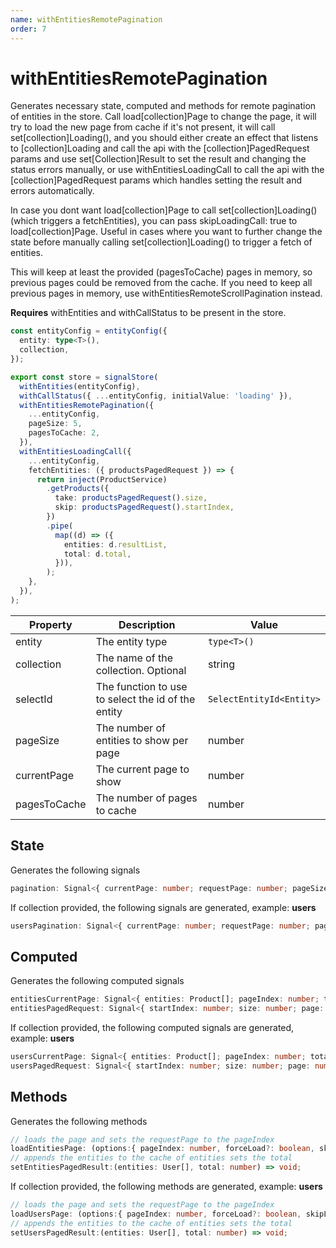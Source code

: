 ```yaml
---
name: withEntitiesRemotePagination 
order: 7
---
```


# withEntitiesRemotePagination

Generates necessary state, computed and methods for remote pagination of entities in the store.
Call load[collection]Page to change the page, it will try to load the new page from cache if it's not present,
it will call set[collection]Loading(), and you should either create an effect that listens to [collection]Loading
and call the api with the [collection]PagedRequest params and use set[Collection]Result to set the result
and changing the status errors manually,
or use withEntitiesLoadingCall to call the api with the [collection]PagedRequest params which handles setting
the result and errors automatically.

In case you dont want load[collection]Page to call set[collection]Loading() (which triggers a fetchEntities), you can pass skipLoadingCall: true to load[collection]Page.
Useful in cases where you want to further change the state before manually calling set[collection]Loading() to trigger a fetch of entities.

This will keep at least the provided (pagesToCache) pages in memory, so previous pages could be removed from the cache.
If you need to keep all previous pages in memory, use withEntitiesRemoteScrollPagination instead.

**Requires** withEntities and withCallStatus to be present in the store.

```typescript
const entityConfig = entityConfig({
  entity: type<T>(),
  collection,
});

export const store = signalStore(
  withEntities(entityConfig),
  withCallStatus({ ...entityConfig, initialValue: 'loading' }),
  withEntitiesRemotePagination({
    ...entityConfig,
    pageSize: 5,
    pagesToCache: 2,
  }),
  withEntitiesLoadingCall({
    ...entityConfig,
    fetchEntities: ({ productsPagedRequest }) => {
      return inject(ProductService)
        .getProducts({
          take: productsPagedRequest().size,
          skip: productsPagedRequest().startIndex,
        })
        .pipe(
          map((d) => ({
            entities: d.resultList,
            total: d.total,
          })),
        );
    },
  }),
);
```

| Property     | Description                                        | Value                    |
| ------------ | -------------------------------------------------- | ------------------------ |
| entity       | The entity type                                    | `type<T>()`              |
| collection   | The name of the collection. Optional               | string                   |
| selectId     | The function to use to select the id of the entity | `SelectEntityId<Entity>` |
| pageSize     | The number of entities to show per page            | number                   |
| currentPage  | The current page to show                           | number                   |
| pagesToCache | The number of pages to cache                       | number                   |

## State

Generates the following signals

```typescript
pagination: Signal<{ currentPage: number; requestPage: number; pageSize: 5; total: number; pagesToCache: number; cache: { start: number; end: number } }>;
```

If collection provided, the following signals are generated, example: **users**

```typescript
usersPagination: Signal<{ currentPage: number; requestPage: number; pageSize: 5; total: number; pagesToCache: number; cache: { start: number; end: number } }>;
```

## Computed

Generates the following computed signals

```typescript
entitiesCurrentPage: Signal<{ entities: Product[]; pageIndex: number; total: number; pageSize: 5; pagesCount: number; hasPrevious: boolean; hasNext: boolean; isLoading: boolean }>;
entitiesPagedRequest: Signal<{ startIndex: number; size: number; page: number }>;
```

If collection provided, the following computed signals are generated, example: **users**

```typescript
usersCurrentPage: Signal<{ entities: Product[]; pageIndex: number; total: number; pageSize: 5; pagesCount: number; hasPrevious: boolean; hasNext: boolean; isLoading: boolean }>;
usersPagedRequest: Signal<{ startIndex: number; size: number; page: number }>;
```

## Methods

Generates the following methods

```typescript
// loads the page and sets the requestPage to the pageIndex
loadEntitiesPage: (options:{ pageIndex: number, forceLoad?: boolean, skipLoadingCall?:boolean }) => void;
// appends the entities to the cache of entities sets the total
setEntitiesPagedResult:(entities: User[], total: number) => void;
```

If collection provided, the following methods are generated, example: **users**

```typescript
// loads the page and sets the requestPage to the pageIndex
loadUsersPage: (options:{ pageIndex: number, forceLoad?: boolean, skipLoadingCall?:boolean }) => void;
// appends the entities to the cache of entities sets the total
setUsersPagedResult:(entities: User[], total: number) => void;
```
